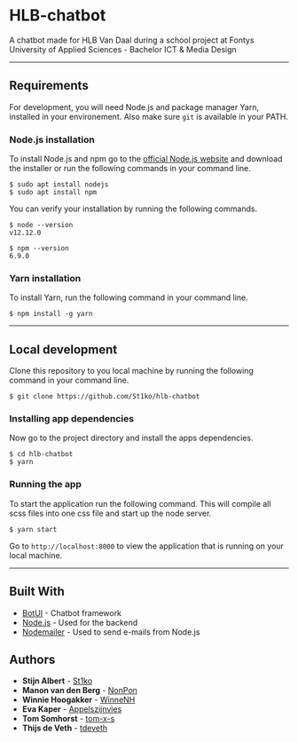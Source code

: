 # HLB-chatbot

A chatbot made for HLB Van Daal during a school project at Fontys University of Applied Sciences - Bachelor ICT & Media Design

---
## Requirements

For development, you will need Node.js and package manager Yarn, installed in your environement. Also make sure `git` is available in your PATH.

### Node.js installation
To install Node.js and npm go to the [official Node.js website](https://nodejs.org/) and download the installer or run the following commands in your command line.

    $ sudo apt install nodejs
    $ sudo apt install npm

You can verify your installation by running the following commands.

    $ node --version
    v12.12.0
    
    $ npm --version
    6.9.0
    
### Yarn installation
To install Yarn, run the following command in your command line.

    $ npm install -g yarn

---

## Local development
Clone this repository to you local machine by running the following command in your command line.

    $ git clone https://github.com/St1ko/hlb-chatbot
    
### Installing app dependencies
Now go to the project directory and install the apps dependencies.

    $ cd hlb-chatbot
    $ yarn

### Running the app
To start the application run the following command. This will compile all scss files into one css file and start up the node server. 

    $ yarn start
    
Go to `http://localhost:8000` to view the application that is running on your local machine.

---

## Built With

* [BotUI](https://botui.org/) - Chatbot framework
* [Node.js](https://nodejs.org/en/) - Used for the backend
* [Nodemailer](https://www.npmjs.com/package/nodemailer) - Used to send e-mails from Node.js

## Authors

* **Stijn Albert** - [St1ko](https://github.com/St1ko)
* **Manon van den Berg** - [NonPon](https://github.com/NonPon)
* **Winnie Hoogakker** - [WinneNH](https://github.com/WinnieNH)
* **Eva Kaper** - [Appelszijnvies](https://github.com/Appelszijnvies)
* **Tom Somhorst** - [tom-x-s](https://github.com/tom-x-s)
* **Thijs de Veth** - [tdeveth](https://github.com/tdeveth)
